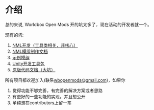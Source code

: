 # 介绍

总的来说, Worldbox Open Mods 开的坑太多了，现在活动的开发者就一个。

现有的坑:

1. [NML开发（工具类相关，非核心）](./NMLDev.md)
2. [NML模组制作文档](./NMLDoc.md)
3. [示例模组](./ExampleMod.md)
4. [Unity开发工具包](./UnityDevToolkit.md)
5. [原版代码文档（大坑）](./GameDoc.md)

所有项目都欢迎加入(联系<wbopenmods@gmail.com>)，如果你

1. 觉得功能不够完善，有完善的解决方案或者思路
2. 有更好的一些功能的实现，并且想公开
3. 单纯想在contributors上留一笔